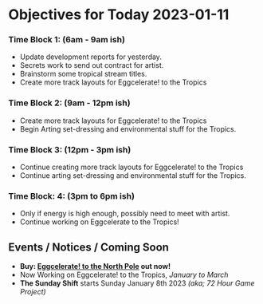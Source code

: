 # Objectives for Today 2023-01-11

### Time Block 1: (6am - 9am ish)
- Update development reports for yesterday.
- Secrets work to send out contract for artist.
- Brainstorm some tropical stream titles.
- Create more track layouts for Eggcelerate! to the Tropics

### Time Block 2: (9am - 12pm ish)
- Create more track layouts for Eggcelerate! to the Tropics
- Begin Arting set-dressing and environmental stuff for the Tropics.

### Time Block 3: (12pm - 3pm ish)
- Continue creating more track layouts for Eggcelerate! to the Tropics
- Continue arting set-dressing and environmental stuff for the Tropics.

### Time Block: 4: (3pm to 6pm ish)
- Only if energy is high enough, possibly need to meet with artist.
- Continue working on Eggcelerate to the Tropics!

## Events / Notices / Coming Soon

- **Buy: [Eggcelerate! to the North Pole](https://store.steampowered.com/app/2216320/Eggcelerate_to_the_North_Pole/) out now!**
- Now Working on Eggcelerate! to the Tropics, _January to March_
- **The Sunday Shift** starts Sunday January 8th 2023 _(aka; 72 Hour Game Project)_
